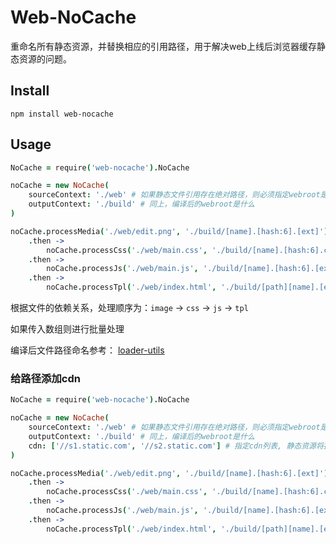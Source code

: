# Web-NoCache

重命名所有静态资源，并替换相应的引用路径，用于解决web上线后浏览器缓存静态资源的问题。

## Install

```
npm install web-nocache
```

## Usage

```coffeescript
NoCache = require('web-nocache').NoCache

noCache = new NoCache(
    sourceContext: './web' # 如果静态文件引用存在绝对路径，则必须指定webroot是什么
    outputContext: './build' # 同上，编译后的webroot是什么
)

noCache.processMedia('./web/edit.png', './build/[name].[hash:6].[ext]') # 处理图片
    .then ->
        noCache.processCss('./web/main.css', './build/[name].[hash:6].css') # 处理css
    .then ->
        noCache.processJs('./web/main.js', './build/[name].[hash:6].[ext]') # 处理js
    .then ->
        noCache.processTpl('./web/index.html', './build/[path][name].[ext]') # 最后处理模板
```

根据文件的依赖关系，处理顺序为：`image` -> `css` -> `js` -> `tpl`

如果传入数组则进行批量处理

编译后文件路径命名参考： [loader-utils](https://github.com/webpack/loader-utils)

### 给路径添加cdn

```coffeescript
NoCache = require('web-nocache').NoCache

noCache = new NoCache(
    sourceContext: './web' # 如果静态文件引用存在绝对路径，则必须指定webroot是什么
    outputContext: './build' # 同上，编译后的webroot是什么
    cdn: ['//s1.static.com', '//s2.static.com'] # 指定cdn列表, 静态资源将按一定的规律平均分配到各个cdn节点上
)

noCache.processMedia('./web/edit.png', './build/[name].[hash:6].[ext]') # 处理图片
    .then ->
        noCache.processCss('./web/main.css', './build/[name].[hash:6].css') # 处理css
    .then ->
        noCache.processJs('./web/main.js', './build/[name].[hash:6].[ext]') # 处理js
    .then ->
        noCache.processTpl('./web/index.html', './build/[path][name].[ext]') # 最后处理模板
```
